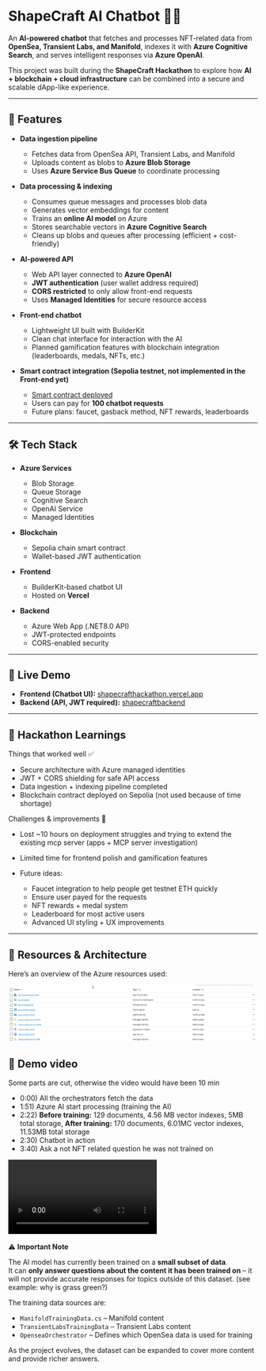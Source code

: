 # ShapeCraft AI Chatbot 🤖✨

An **AI-powered chatbot** that fetches and processes NFT-related data from **OpenSea, Transient Labs, and Manifold**, indexes it with **Azure Cognitive Search**, and serves intelligent responses via **Azure OpenAI**.

This project was built during the **ShapeCraft Hackathon** to explore how **AI + blockchain + cloud infrastructure** can be combined into a secure and scalable dApp-like experience.

---

## 🚀 Features

* **Data ingestion pipeline**

  * Fetches data from OpenSea API, Transient Labs, and Manifold
  * Uploads content as blobs to **Azure Blob Storage**
  * Uses **Azure Service Bus Queue** to coordinate processing

* **Data processing & indexing**

  * Consumes queue messages and processes blob data
  * Generates vector embeddings for content
  * Trains an **online AI model** on Azure
  * Stores searchable vectors in **Azure Cognitive Search**
  * Cleans up blobs and queues after processing (efficient + cost-friendly)

* **AI-powered API**

  * Web API layer connected to **Azure OpenAI**
  * **JWT authentication** (user wallet address required)
  * **CORS restricted** to only allow front-end requests
  * Uses **Managed Identities** for secure resource access

* **Front-end chatbot**

  * Lightweight UI built with BuilderKit
  * Clean chat interface for interaction with the AI
  * Planned gamification features with blockchain integration (leaderboards, medals, NFTs, etc.)

* **Smart contract integration (Sepolia testnet, not implemented in the Front-end yet)**

  * [Smart contract deployed](https://sepolia.etherscan.io/address/0x0C47df1636E3f55eE27bfe3D29bcD9831A3e0B93)
  * Users can pay for **100 chatbot requests**
  * Future plans: faucet, gasback method, NFT rewards, leaderboards

---

## 🛠️ Tech Stack

* **Azure Services**

  * Blob Storage
  * Queue Storage
  * Cognitive Search
  * OpenAI Service
  * Managed Identities

* **Blockchain**

  * Sepolia chain smart contract
  * Wallet-based JWT authentication

* **Frontend**

  * BuilderKit-based chatbot UI
  * Hosted on **Vercel**

* **Backend**

  * Azure Web App (.NET8.0 API)
  * JWT-protected endpoints
  * CORS-enabled security

---

## 🔗 Live Demo

* **Frontend (Chatbot UI):** [shapecrafthackathon.vercel.app](https://shapecrafthackathon.vercel.app/)
* **Backend (API, JWT required):** [shapecraftbackend](https://shapecraftbackend-hwfxauccgrcsbgav.westeurope-01.azurewebsites.net/)

---

## 📌 Hackathon Learnings

Things that worked well ✅

* Secure architecture with Azure managed identities
* JWT + CORS shielding for safe API access
* Data ingestion + indexing pipeline completed
* Blockchain contract deployed on Sepolia (not used because of time shortage)

Challenges & improvements 🚧

* Lost \~10 hours on deployment struggles and trying to extend the existing mcp server (apps + MCP server investigation)
* Limited time for frontend polish and gamification features
* Future ideas:

  * Faucet integration to help people get testnet ETH quickly
  * Ensure user payed for the requests
  * NFT rewards + medal system
  * Leaderboard for most active users
  * Advanced UI styling + UX improvements

---

## 📸 Resources & Architecture

Here’s an overview of the Azure resources used:

![Resources Screenshot](./Resources/azuresetup.png)

## 📸 Demo video 

Some parts are cut, otherwise the video would have been 10 min

* 0:00) All the orchestrators fetch the data
* 1:51) Azure AI start processing (training the AI)
* 2:22) **Before training:** 129 documents, 4.56 MB vector indexes, 5MB total storage, **After training:** 170 documents, 6.01MC vector indexes, 11.53MB total storage
* 2:30) Chatbot in action
* 3:40) Ask a not NFT related question he was not trained on

![Demo Video](./Resources/demo.mp4)


⚠️ **Important Note**  
  
The AI model has currently been trained on a **small subset of data**.  
It can **only answer questions about the content it has been trained on** – it will not provide accurate responses for topics outside of this dataset. (see example: why is grass green?)
  
The training data sources are:  
 - `ManifoldTrainingData.cs` – Manifold content  
 - `TransientLabsTrainingData` – Transient Labs content  
 - `OpenseaOrchestrator` – Defines which OpenSea data is used for training  
  
As the project evolves, the dataset can be expanded to cover more content and provide richer answers.

